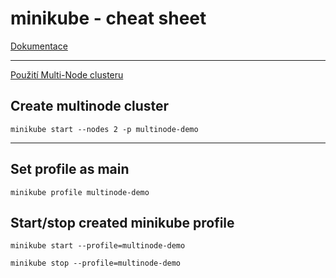 # minikube - cheat sheet

[Dokumentace](https://minikube.sigs.k8s.io/docs/start/?arch=%2Flinux%2Fx86-64%2Fstable%2Fbinary+download)

---
[Použití Multi-Node clusteru](https://minikube.sigs.k8s.io/docs/tutorials/multi_node/)

## Create multinode cluster

```
minikube start --nodes 2 -p multinode-demo
```

---

## Set profile as main

```
minikube profile multinode-demo
```

## Start/stop created minikube profile

```
minikube start --profile=multinode-demo
```
```
minikube stop --profile=multinode-demo
```
